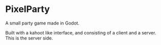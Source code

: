 # PixelParty

A small party game made in Godot.

Built with a kahoot like interface, and consisting of a client and a server. This is the server side.
